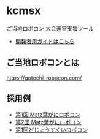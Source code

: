 # kcmsx

ご当地ロボコン 大会運営支援ツール

- [開発者用ガイドはこちら](./docs/development.md)
<!-- - [ユーザーマニュアルはこちら]() -->

## ご当地ロボコンとは
https://gotochi-robocon.com/

## 採用例
- [第1回 Matz葉がにロボコン](https://www.shimane-oss.org/kani-robo/archives/1st/)
- [第2回 Matz葉がにロボコン](https://www.shimane-oss.org/kani-robo/)
- [第1回どじょうすくいロボコン](https://www.city.yasugi.shimane.jp/kurashi/gomi/others/hozen/dojousukui_robokon.html)
